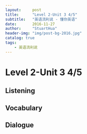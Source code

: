 ```yaml
---
layout:     post
title:      "Level 2-Unit 3 4/5"
subtitle:   "英语流利说 - 懂你英语"
date:       2016-11-27
author:     "StuartHua"
header-img: "img/post-bg-2016.jpg"
catalog: true
tags:
    - 英语流利说
---
```


# Level 2-Unit 3 4/5

<!-- more -->

## Listening



## Vocabulary



## Dialogue



